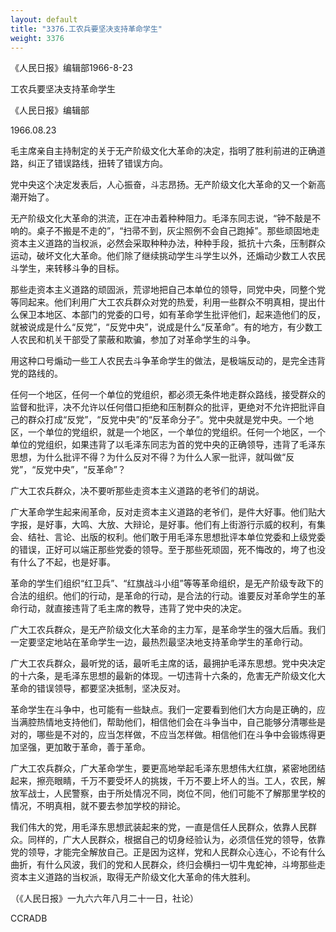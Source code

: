 ```yaml
---
layout: default
title: "3376.工农兵要坚决支持革命学生"
weight: 3376
---
```


《人民日报》编辑部1966-8-23

工农兵要坚决支持革命学生

《人民日报》编辑部

1966.08.23

毛主席亲自主持制定的关于无产阶级文化大革命的决定，指明了胜利前进的正确道路，纠正了错误路线，扭转了错误方向。

党中央这个决定发表后，人心振奋，斗志昂扬。无产阶级文化大革命的又一个新高潮开始了。

无产阶级文化大革命的洪流，正在冲击着种种阻力。毛泽东同志说，“钟不敲是不响的。桌子不搬是不走的”，“扫帚不到，灰尘照例不会自己跑掉”。那些顽固地走资本主义道路的当权派，必然会采取种种办法，种种手段，抵抗十六条，压制群众运动，破坏文化大革命。他们除了继续挑动学生斗学生以外，还煽动少数工人农民斗学生，来转移斗争的目标。

那些走资本主义道路的顽固派，荒谬地把自己本单位的领导，同党中央，同整个党等同起来。他们利用广大工农兵群众对党的热爱，利用一些群众不明真相，提出什么保卫本地区、本部门的党委的口号，如有革命学生批评他们，起来造他们的反，就被说成是什么“反党”，“反党中央”，说成是什么“反革命”。有的地方，有少数工人农民和机关干部受了蒙蔽和欺骗，参加了对革命学生的斗争。

用这种口号煽动一些工人农民去斗争革命学生的做法，是极端反动的，是完全违背党的路线的。

任何一个地区，任何一个单位的党组织，都必须无条件地走群众路线，接受群众的监督和批评，决不允许以任何借口拒绝和压制群众的批评，更绝对不允许把批评自己的群众打成“反党”，“反党中央”的“反革命分子”。党中央就是党中央。一个地区，一个单位的党组织，就是一个地区，一个单位的党组织。任何一个地区，一个单位的党组织，如果违背了以毛泽东同志为首的党中央的正确领导，违背了毛泽东思想，为什么批评不得？为什么反对不得？为什么人家一批评，就叫做“反党”，“反党中央”，“反革命”？

广大工农兵群众，决不要听那些走资本主义道路的老爷们的胡说。

广大革命学生起来闹革命，反对走资本主义道路的老爷们，是件大好事。他们贴大字报，是好事，大鸣、大放、大辩论，是好事。他们有上街游行示威的权利，有集会、结社、言论、出版的权利。他们敢于用毛泽东思想批评本单位党委和上级党委的错误，正好可以端正那些党委的领导。至于那些死顽固，死不悔改的，垮了也没有什么了不起，也是好事。

革命的学生们组织“红卫兵”、“红旗战斗小组”等等革命组织，是无产阶级专政下的合法的组织。他们的行动，是革命的行动，是合法的行动。谁要反对革命学生的革命行动，就直接违背了毛主席的教导，违背了党中央的决定。

广大工农兵群众，是无产阶级文化大革命的主力军，是革命学生的强大后盾。我们一定要坚定地站在革命学生一边，最热烈最坚决地支持革命学生的革命行动。

广大工农兵群众，最听党的话，最听毛主席的话，最拥护毛泽东思想。党中央决定的十六条，是毛泽东思想的最新的体现。一切违背十六条的，危害无产阶级文化大革命的错误领导，都要坚决抵制，坚决反对。

革命学生在斗争中，也可能有一些缺点。我们一定要看到他们大方向是正确的，应当满腔热情地支持他们，帮助他们，相信他们会在斗争当中，自己能够分清哪些是对的，哪些是不对的，应当怎样做，不应当怎样做。相信他们在斗争中会锻炼得更加坚强，更加敢于革命，善于革命。

广大工农兵群众，广大革命学生，要更高地举起毛泽东思想伟大红旗，紧密地团结起来，擦亮眼睛，千万不要受坏人的挑拨，千万不要上坏人的当。工人，农民，解放军战士，人民警察，由于所处情况不同，岗位不同，他们可能不了解那里学校的情况，不明真相，就不要去参加学校的辩论。

我们伟大的党，用毛泽东思想武装起来的党，一直是信任人民群众，依靠人民群众。同样的，广大人民群众，根据自己的切身经验认为，必须信任党的领导，依靠党的领导，才能完全解放自己。正是因为这样，党和人民群众心连心，不论有什么曲折，有什么风波，我们的党和人民群众，终归会横扫一切牛鬼蛇神，斗垮那些走资本主义道路的当权派，取得无产阶级文化大革命的伟大胜利。

（《人民日报》一九六六年八月二十一日，社论）

CCRADB

